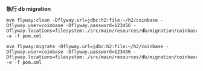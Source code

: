 **執行 db migration**

    mvn flyway:clean -Dflyway.url=jdbc:h2:file:~/h2/coinbase -Dflyway.user=coinbase -Dflyway.password=123456 -Dflyway.locations=filesystem:./src/main/resources/db/migration/coinbase -e -f pom.xml

    mvn flyway:migrate -Dflyway.url=jdbc:h2:file:~/h2/coinbase -Dflyway.user=coinbase -Dflyway.password=123456 -Dflyway.locations=filesystem:./src/main/resources/db/migration/coinbase -e -f pom.xml
        